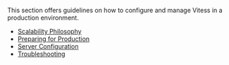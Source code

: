This section offers guidelines on how to configure and manage Vitess
in a production environment.

* [Scalability Philosophy](/user-guide/scalability-philosophy.html)
* [Preparing for Production](/user-guide/preparing-for-production.html)
* [Server Configuration](/user-guide/server-configuration.html)
* [Troubleshooting](/user-guide/troubleshooting.html)

